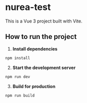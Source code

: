 # nurea-test

This is a Vue 3 project built with Vite.

## How to run the project

1. **Install dependencies**

```sh
npm install
```

2. **Start the development server**

```sh
npm run dev
```

3. **Build for production**

```sh
npm run build
```
